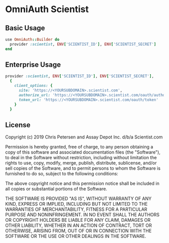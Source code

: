 # OmniAuth Scientist

## Basic Usage

```ruby
use OmniAuth::Builder do
  provider :scientist, ENV['SCIENTIST_ID'], ENV['SCIENTIST_SECRET']
end
```

## Enterprise Usage

```ruby
provider :scientist, ENV['SCIENTIST_ID'], ENV['SCIENTIST_SECRET'],
  {
    client_options: {
      site: 'https://<YOURSUBDOMAIN>.scientist.com',
      authorize_url: 'https://<YOURSUBDOMAIN>.scientist.com/oauth/authorize',
      token_url: 'https://<YOURSUBDOMAIN>.scientist.com/oauth/token'
    }
  }
```

## License

Copyright (c) 2019 Chris Petersen and Assay Depot Inc. d/b/a Scientist.com

Permission is hereby granted, free of charge, to any person obtaining a copy of this software and associated documentation files (the "Software"), to deal in the Software without restriction, including without limitation the rights to use, copy, modify, merge, publish, distribute, sublicense, and/or sell copies of the Software, and to permit persons to whom the Software is furnished to do so, subject to the following conditions:

The above copyright notice and this permission notice shall be included in all copies or substantial portions of the Software.

THE SOFTWARE IS PROVIDED "AS IS", WITHOUT WARRANTY OF ANY KIND, EXPRESS OR IMPLIED, INCLUDING BUT NOT LIMITED TO THE WARRANTIES OF MERCHANTABILITY, FITNESS FOR A PARTICULAR PURPOSE AND NONINFRINGEMENT. IN NO EVENT SHALL THE AUTHORS OR COPYRIGHT HOLDERS BE LIABLE FOR ANY CLAIM, DAMAGES OR OTHER LIABILITY, WHETHER IN AN ACTION OF CONTRACT, TORT OR OTHERWISE, ARISING FROM, OUT OF OR IN CONNECTION WITH THE SOFTWARE OR THE USE OR OTHER DEALINGS IN THE SOFTWARE.
